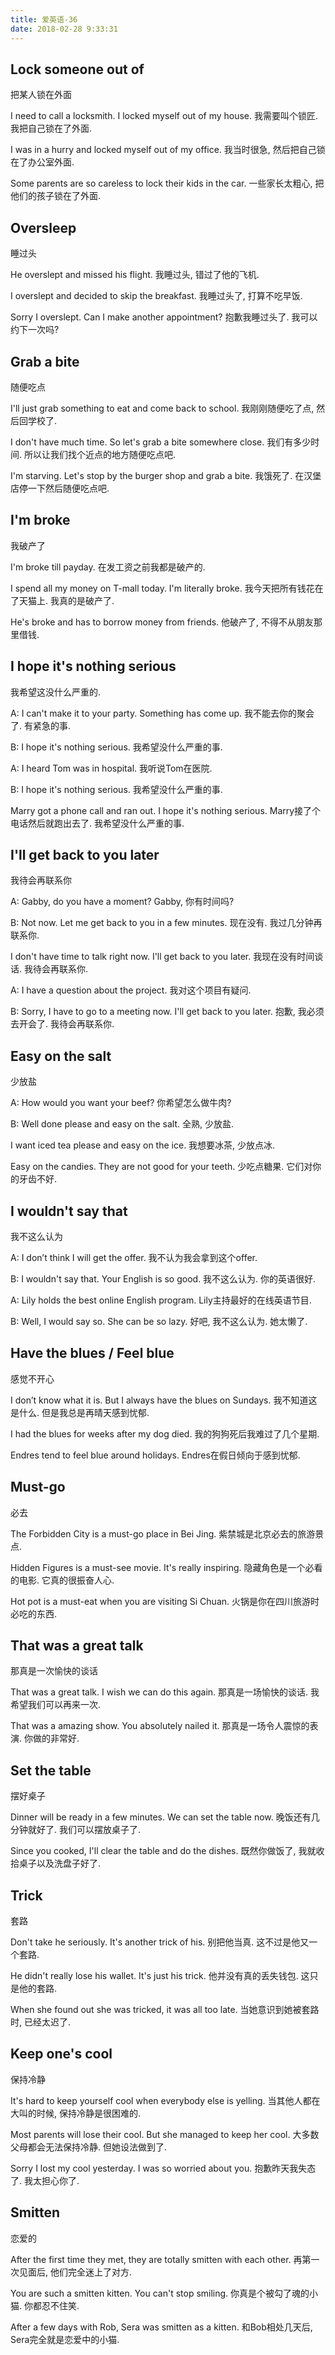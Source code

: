 ```yaml
---
title: 爱英语-36
date: 2018-02-28 9:33:31
---
```


## Lock someone out of
把某人锁在外面

I need to call a locksmith. I locked myself out of my house.
我需要叫个锁匠. 我把自己锁在了外面.

I was in a hurry and locked myself out of my office.
我当时很急, 然后把自己锁在了办公室外面.

Some parents are so careless to lock their kids in the car.
一些家长太粗心, 把他们的孩子锁在了外面.

## Oversleep
睡过头

He overslept and missed his flight.
我睡过头, 错过了他的飞机.

I overslept and decided to skip the breakfast.
我睡过头了, 打算不吃早饭.

Sorry I overslept. Can I make another appointment?
抱歉我睡过头了. 我可以约下一次吗?

## Grab a bite
随便吃点

I'll just grab something to eat and come back to school.
我刚刚随便吃了点, 然后回学校了.

I don't have much time. So let's grab a bite somewhere close.
我们有多少时间. 所以让我们找个近点的地方随便吃点吧.

I'm starving. Let's stop by the burger shop and grab a bite.
我饿死了. 在汉堡店停一下然后随便吃点吧.

## I'm broke
我破产了

I'm broke till payday.
在发工资之前我都是破产的.

I spend all my money on T-mall today. I'm literally broke.
我今天把所有钱花在了天猫上. 我真的是破产了.

He's broke and has to borrow money from friends.
他破产了, 不得不从朋友那里借钱.

## I hope it's nothing serious
我希望这没什么严重的.

A: I can't make it to your party. Something has come up.
我不能去你的聚会了. 有紧急的事.

B: I hope it's nothing serious.
我希望没什么严重的事.

A: I heard Tom was in hospital.
我听说Tom在医院.

B: I hope it's nothing serious.
我希望没什么严重的事.

Marry got a phone call and ran out. I hope it's nothing serious.
Marry接了个电话然后就跑出去了. 我希望没什么严重的事.

## I'll get back to you later
我待会再联系你

A: Gabby, do you have a moment?
Gabby, 你有时间吗?

B: Not now. Let me get back to you in a few minutes.
现在没有. 我过几分钟再联系你.

I don't have time to talk right now. I'll get back to you later.
我现在没有时间谈话. 我待会再联系你.

A: I have a question about the project.
我对这个项目有疑问.

B: Sorry, I have to go to a meeting now. I'll get back to you later.
抱歉, 我必须去开会了. 我待会再联系你.

## Easy on the salt
少放盐

A: How would you want your beef?
你希望怎么做牛肉?

B: Well done please and easy on the salt.
全熟, 少放盐.

I want iced tea please and easy on the ice.
我想要冰茶, 少放点冰.

Easy on the candies. They are not good for your teeth.
少吃点糖果. 它们对你的牙齿不好.

## I wouldn't say that
我不这么认为

A: I don’t think I will get the offer.
我不认为我会拿到这个offer.

B: I wouldn't say that. Your English is so good.
我不这么认为. 你的英语很好.

A: Lily holds the best online English program.
Lily主持最好的在线英语节目.

B: Well, I would say so. She can be so lazy.
好吧, 我不这么认为. 她太懒了.

## Have the blues / Feel blue
感觉不开心

I don’t know what it is. But I always have the blues on Sundays.
我不知道这是什么. 但是我总是再晴天感到忧郁.

I had the blues for weeks after my dog died.
我的狗狗死后我难过了几个星期.

Endres tend to feel blue around holidays.
Endres在假日倾向于感到忧郁.

## Must-go
必去

The Forbidden City is a must-go place in Bei Jing.
紫禁城是北京必去的旅游景点.

Hidden Figures is a must-see movie. It's really inspiring.
隐藏角色是一个必看的电影. 它真的很振奋人心.

Hot pot is a must-eat when you are visiting Si Chuan.
火锅是你在四川旅游时必吃的东西.

## That was a great talk
那真是一次愉快的谈话

That was a great talk. I wish we can  do this again.
那真是一场愉快的谈话. 我希望我们可以再来一次.

That was a amazing show. You absolutely nailed it.
那真是一场令人震惊的表演. 你做的非常好.

## Set the table
摆好桌子

Dinner will be ready in a few minutes. We can set the table now.
晚饭还有几分钟就好了. 我们可以摆放桌子了.

Since you cooked, I'll clear the table and do the dishes.
既然你做饭了, 我就收拾桌子以及洗盘子好了.

## Trick
套路

Don't take he seriously. It's another trick of his.
别把他当真. 这不过是他又一个套路.

He didn't really lose his wallet. It's just his trick.
他并没有真的丢失钱包. 这只是他的套路.

When she found out she was tricked, it was all too late.
当她意识到她被套路时, 已经太迟了.

## Keep one's cool
保持冷静

It's hard to keep yourself cool when everybody else is yelling.
当其他人都在大叫的时候, 保持冷静是很困难的.

Most parents will lose their cool. But she managed to keep her cool.
大多数父母都会无法保持冷静. 但她设法做到了.

Sorry I lost my cool yesterday. I was so worried about you.
抱歉昨天我失态了. 我太担心你了.

## Smitten
恋爱的

After the first time they met, they are totally smitten with each other.
再第一次见面后, 他们完全迷上了对方.

You are such a smitten kitten. You can't stop smiling.
你真是个被勾了魂的小猫. 你都忍不住笑.

After a few days with Rob, Sera was smitten as a kitten.
和Bob相处几天后, Sera完全就是恋爱中的小猫.
